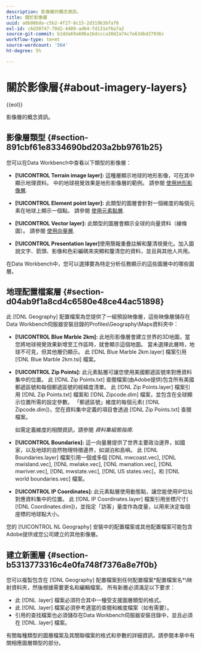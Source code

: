 ```yaml
---
description: 影像層的概念資訊。
title: 關於影像層
uuid: a8b00bda-c5b2-4f27-8c15-2d319b3bfa70
exl-id: c6d30747-70d2-4489-ad64-fd131e76a7a2
source-git-commit: b1dda69a606a16dccca30d2a74c7e63dbd27936c
workflow-type: tm+mt
source-wordcount: '564'
ht-degree: 5%

---
```


# 關於影像層{#about-imagery-layers}

{{eol}}

影像層的概念資訊。

## 影像層類型 {#section-891cbf61e8334690bd203a2bb9761b25}

您可以在Data Workbench中查看以下類型的影像層：

* **[!UICONTROL Terrain image layer]:** 這種層顯示地球的地形影像，可在其中顯示地理資料。 中的地球視覺效果是地形影像層的範例。 請參閱 [使用地形影像層](../../../home/c-get-started/c-im-layers/c-ter-img-layers/c-ter-img-layers.md#concept-f4b3a20969354ca38955e3fd5beb0f4f).

* **[!UICONTROL Element point layer]:** 此類型的圖層會針對一個維度的每個元素在地球上顯示一個點。 請參閱 [使用元素點層](../../../home/c-get-started/c-im-layers/c-elmt-pt-layers/c-elmt-pt-layers.md#concept-7c93c54552844a20bd6014ae8446b3fd).

* **[!UICONTROL Vector layer]:** 此類型的圖層會顯示全球的向量資料（線條圖）。 請參閱 [使用向量層](../../../home/c-get-started/c-im-layers/c-vctr-layers/c-vctr-layers.md#concept-a9b9cb7fc33b4aa5ae1646fab202dcc9).

* **[!UICONTROL Presentation layer]**&#x200B;使用簡報重疊註解和釐清視覺化。加入圖說文字、箭頭、影像和色彩編碼來突顯和釐清您的資料，並且與其他人共用。

在Data Workbench中，您可以選擇要為特定分析任務顯示的這些圖層中的哪些圖層。

## 地理配置檔案層 {#section-d04ab9f1a8cd4c6580e48ce44ac51898}

此 [!DNL Geography] 配置檔案為您提供了一組預設映像層，這些映像層儲存在Data Workbench伺服器安裝目錄的Profiles\Geography\Maps資料夾中：

* **[!UICONTROL Blue Marble 2km]:** 此地形影像層會建立世界的3D地圖，當您將地球視覺效果新增至工作區時，就會顯示這個地圖。 當未選擇此層時，地球不可見，但其他層仍顯示。 此 [!DNL Blue Marble 2km.layer] 檔案引用 [!DNL Blue Marble 2km.tsi] 檔案。

* **[!UICONTROL Zip Points]:** 此元素點層可讓您使用美國郵遞區號來對應資料集中的位置。 此 [!DNL Zip Points.txt] 查閱檔案(由Adobe提供)包含所有美國郵遞區號和每個郵遞區號的經緯度清單。 此 [!DNL Zip Points.layer] 檔案引用 [!DNL Zip Points.txt] 檔案和 [!DNL Zipcode.dim] 檔案，並包含在全球顯示位置所需的設定參數。 「郵遞區號」維度的每個元素( [!DNL Zipcode.dim])，您在資料集中定義的項目會透過 [!DNL Zip Points.txt] 查閱檔案。

   如需定義維度的相關資訊，請參閱 *資料集組態指南*.

* **[!UICONTROL Boundaries]:** 這一向量層提供了世界主要政治邊界，如國家，以及地球的自然物理特徵邊界，如湖泊和島嶼。 此 [!DNL Boundaries.layer] 檔案引用一個或多個 [!DNL mwcoast.vec], [!DNL mwisland.vec], [!DNL mwlake.vec], [!DNL mwnation.vec], [!DNL mwriver.vec], [!DNL mwstate.vec], [!DNL US states.vec]，和 [!DNL world boundaries.vec] 檔案。

* **[!UICONTROL IP Coordinates]:** 此元素點層使用動態點，讓您能使用IP位址對應資料集中的位置。 此 [!DNL IP Coordinates.layer] 檔案引用坐標尺寸( [!DNL Coordinates.dim])，並指定「訪客」量度作為度量，以用來決定每個座標的地球點大小。

您的 [!UICONTROL NL Geography] 安裝中的配置檔案或其他配置檔案可能包含Adobe提供或您公司建立的其他影像層。

## 建立新圖層 {#section-b5313773316c4e0fa748f7376a8e7f0b}

您可以複製包含在 [!DNL Geography] 配置檔案到任何配置檔案\*配置檔案名*\映射資料夾，然後根據需要更名和編輯檔案。 所有新層必須滿足以下要求：

* 此 [!DNL .layer] 檔案必須符合其中一種受支援圖層類型的格式。
* 此 [!DNL .layer] 檔案必須參考適當的查閱和維度檔案（如有需要）。
* 引用的查找檔案也必須儲存在Data Workbench伺服器安裝目錄中，並且必須在 [!DNL .layer] 檔案。

有關每種類型的圖層檔案及其關聯檔案的格式和參數的詳細資訊，請參閱本章中有關相應圖層類型的部分。

